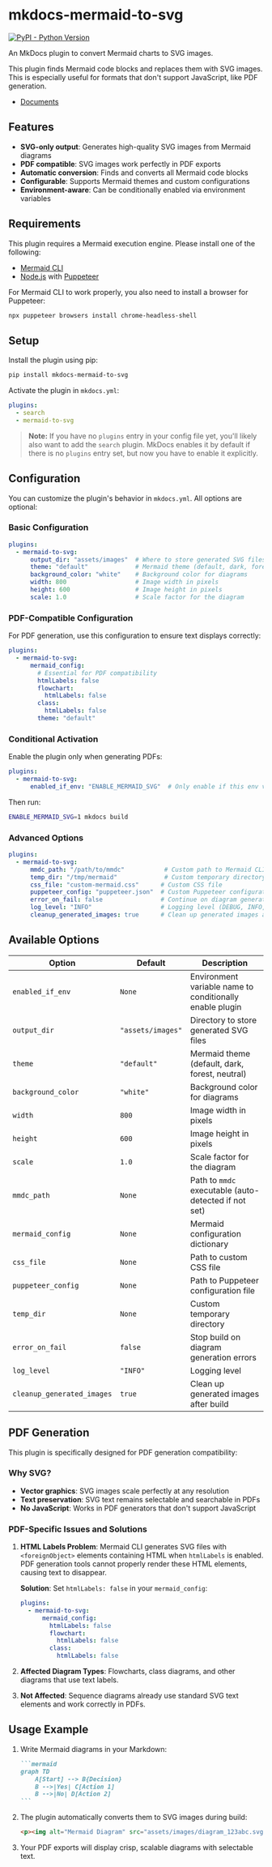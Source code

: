 # mkdocs-mermaid-to-svg

[![PyPI - Python Version][python-image]][pypi-link]

An MkDocs plugin to convert Mermaid charts to SVG images.

This plugin finds Mermaid code blocks and replaces them with SVG images. This is especially useful for formats that don't support JavaScript, like PDF generation.

- [Documents](https://thankful-beach-0f331f600.1.azurestaticapps.net/)

## Features

- **SVG-only output**: Generates high-quality SVG images from Mermaid diagrams
- **PDF compatible**: SVG images work perfectly in PDF exports
- **Automatic conversion**: Finds and converts all Mermaid code blocks
- **Configurable**: Supports Mermaid themes and custom configurations
- **Environment-aware**: Can be conditionally enabled via environment variables

## Requirements

This plugin requires a Mermaid execution engine. Please install one of the following:

-   [Mermaid CLI](https://github.com/mermaid-js/mermaid-cli)
-   [Node.js](https://nodejs.org/) with [Puppeteer](https://pptr.dev/)

For Mermaid CLI to work properly, you also need to install a browser for Puppeteer:

```bash
npx puppeteer browsers install chrome-headless-shell
```

## Setup

Install the plugin using pip:

```bash
pip install mkdocs-mermaid-to-svg
```

Activate the plugin in `mkdocs.yml`:

```yaml
plugins:
  - search
  - mermaid-to-svg
```

> **Note:** If you have no `plugins` entry in your config file yet, you'll likely also want to add the `search` plugin. MkDocs enables it by default if there is no `plugins` entry set, but now you have to enable it explicitly.

## Configuration

You can customize the plugin's behavior in `mkdocs.yml`. All options are optional:

### Basic Configuration

```yaml
plugins:
  - mermaid-to-svg:
      output_dir: "assets/images"  # Where to store generated SVG files
      theme: "default"             # Mermaid theme (default, dark, forest, neutral)
      background_color: "white"    # Background color for diagrams
      width: 800                   # Image width in pixels
      height: 600                  # Image height in pixels
      scale: 1.0                   # Scale factor for the diagram
```

### PDF-Compatible Configuration

For PDF generation, use this configuration to ensure text displays correctly:

```yaml
plugins:
  - mermaid-to-svg:
      mermaid_config:
        # Essential for PDF compatibility
        htmlLabels: false
        flowchart:
          htmlLabels: false
        class:
          htmlLabels: false
        theme: "default"
```

### Conditional Activation

Enable the plugin only when generating PDFs:

```yaml
plugins:
  - mermaid-to-svg:
      enabled_if_env: "ENABLE_MERMAID_SVG"  # Only enable if this env var is set
```

Then run:
```bash
ENABLE_MERMAID_SVG=1 mkdocs build
```

### Advanced Options

```yaml
plugins:
  - mermaid-to-svg:
      mmdc_path: "/path/to/mmdc"           # Custom path to Mermaid CLI
      temp_dir: "/tmp/mermaid"             # Custom temporary directory
      css_file: "custom-mermaid.css"      # Custom CSS file
      puppeteer_config: "puppeteer.json"  # Custom Puppeteer configuration
      error_on_fail: false                # Continue on diagram generation errors
      log_level: "INFO"                   # Logging level (DEBUG, INFO, WARNING, ERROR)
      cleanup_generated_images: true      # Clean up generated images after build
```

## Available Options

| Option | Default | Description |
|--------|---------|-------------|
| `enabled_if_env` | `None` | Environment variable name to conditionally enable plugin |
| `output_dir` | `"assets/images"` | Directory to store generated SVG files |
| `theme` | `"default"` | Mermaid theme (default, dark, forest, neutral) |
| `background_color` | `"white"` | Background color for diagrams |
| `width` | `800` | Image width in pixels |
| `height` | `600` | Image height in pixels |
| `scale` | `1.0` | Scale factor for the diagram |
| `mmdc_path` | `None` | Path to `mmdc` executable (auto-detected if not set) |
| `mermaid_config` | `None` | Mermaid configuration dictionary |
| `css_file` | `None` | Path to custom CSS file |
| `puppeteer_config` | `None` | Path to Puppeteer configuration file |
| `temp_dir` | `None` | Custom temporary directory |
| `error_on_fail` | `false` | Stop build on diagram generation errors |
| `log_level` | `"INFO"` | Logging level |
| `cleanup_generated_images` | `true` | Clean up generated images after build |

## PDF Generation

This plugin is specifically designed for PDF generation compatibility:

### Why SVG?

- **Vector graphics**: SVG images scale perfectly at any resolution
- **Text preservation**: SVG text remains selectable and searchable in PDFs
- **No JavaScript**: Works in PDF generators that don't support JavaScript

### PDF-Specific Issues and Solutions

1. **HTML Labels Problem**: Mermaid CLI generates SVG files with `<foreignObject>` elements containing HTML when `htmlLabels` is enabled. PDF generation tools cannot properly render these HTML elements, causing text to disappear.

   **Solution**: Set `htmlLabels: false` in your `mermaid_config`:
   ```yaml
   plugins:
     - mermaid-to-svg:
         mermaid_config:
           htmlLabels: false
           flowchart:
             htmlLabels: false
           class:
             htmlLabels: false
   ```

2. **Affected Diagram Types**: Flowcharts, class diagrams, and other diagrams that use text labels.

3. **Not Affected**: Sequence diagrams already use standard SVG text elements and work correctly in PDFs.

## Usage Example

1. Write Mermaid diagrams in your Markdown:

   ````markdown
   ```mermaid
   graph TD
       A[Start] --> B{Decision}
       B -->|Yes| C[Action 1]
       B -->|No| D[Action 2]
   ```
   ````

2. The plugin automatically converts them to SVG images during build:

   ```html
   <p><img alt="Mermaid Diagram" src="assets/images/diagram_123abc.svg" /></p>
   ```

3. Your PDF exports will display crisp, scalable diagrams with selectable text.

[pypi-link]: https://pypi.org/project/mkdocs-mermaid-to-svg/
[python-image]: https://img.shields.io/pypi/pyversions/mkdocs-mermaid-to-svg?logo=python&logoColor=aaaaaa&labelColor=333333

